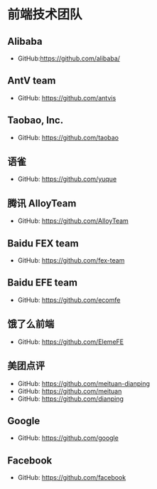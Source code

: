 # 前端技术团队

## Alibaba
- GitHub:https://github.com/alibaba/

## AntV team
- GitHub: https://github.com/antvis

## Taobao, Inc.
- GitHub: https://github.com/taobao

## 语雀 
- GitHub: https://github.com/yuque

## 腾讯 AlloyTeam
- GitHub: https://github.com/AlloyTeam


## Baidu FEX team
- GitHub: https://github.com/fex-team

## Baidu EFE team
- GitHub: https://github.com/ecomfe

## 饿了么前端
- GitHub: https://github.com/ElemeFE


## 美团点评
- GitHub: https://github.com/meituan-dianping
- GitHub: https://github.com/meituan
- GitHub: https://github.com/dianping

## Google
- GitHub: https://github.com/google

## Facebook
- GitHub: https://github.com/facebook

